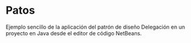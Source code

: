 # Patos
Ejemplo sencillo de la aplicación del patrón de diseño Delegación en un proyecto en Java desde el editor de código NetBeans.
